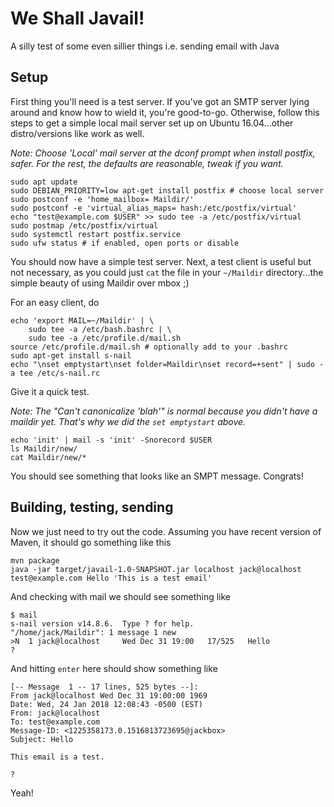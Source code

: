 # We Shall Javail!

A silly test of some even sillier things i.e. sending email with Java

## Setup

First thing you'll need is a test server.  If you've got an SMTP server lying around and know how to wield it, you're good-to-go.  Otherwise, follow this steps to get a simple local mail server set up on Ubuntu 16.04...other distro/versions like work as well.

_Note: Choose 'Local' mail server at the dconf prompt when install postfix, safer.  For the rest, the defaults are reasonable, tweak if you want._

```
sudo apt update
sudo DEBIAN_PRIORITY=low apt-get install postfix # choose local server
sudo postconf -e 'home_mailbox= Maildir/'
sudo postconf -e 'virtual_alias_maps= hash:/etc/postfix/virtual'
echo "test@example.com $USER" >> sudo tee -a /etc/postfix/virtual
sudo postmap /etc/postfix/virtual
sudo systemctl restart postfix.service 
sudo ufw status # if enabled, open ports or disable
```

You should now have a simple test server.  Next, a test client is useful but not necessary, as you could just `cat` the file in your `~/Maildir` directory...the simple beauty of using Maildir over mbox ;)

For an easy client, do

```
echo 'export MAIL=~/Maildir' | \
    sudo tee -a /etc/bash.bashrc | \
    sudo tee -a /etc/profile.d/mail.sh
source /etc/profile.d/mail.sh # optionally add to your .bashrc
sudo apt-get install s-nail
echo "\nset emptystart\nset folder=Maildir\nset record=+sent" | sudo -a tee /etc/s-nail.rc 
```

Give it a quick test. 

_Note: The "Can't canonicalize 'blah'" is normal because you didn't have a maildir yet.  That's why we did the `set emptystart` above._
```
echo 'init' | mail -s 'init' -Snorecord $USER
ls Maildir/new/
cat Maildir/new/*
```
You should see something that looks like an SMPT message.  Congrats!

## Building, testing, sending

Now we just need to try out the code.  Assuming you have recent version of Maven, it should go something like this

```
mvn package
java -jar target/javail-1.0-SNAPSHOT.jar localhost jack@localhost test@example.com Hello 'This is a test email'
```
And checking with mail we should see something like
```
$ mail
s-nail version v14.8.6.  Type ? for help.
"/home/jack/Maildir": 1 message 1 new
>N  1 jack@localhost     Wed Dec 31 19:00   17/525   Hello                      
? 
```
And hitting `enter` here should show something like
```
[-- Message  1 -- 17 lines, 525 bytes --]:
From jack@localhost Wed Dec 31 19:00:00 1969
Date: Wed, 24 Jan 2018 12:08:43 -0500 (EST)
From: jack@localhost
To: test@example.com
Message-ID: <1225358173.0.1516813723695@jackbox>
Subject: Hello

This email is a test.

? 
```
Yeah!
